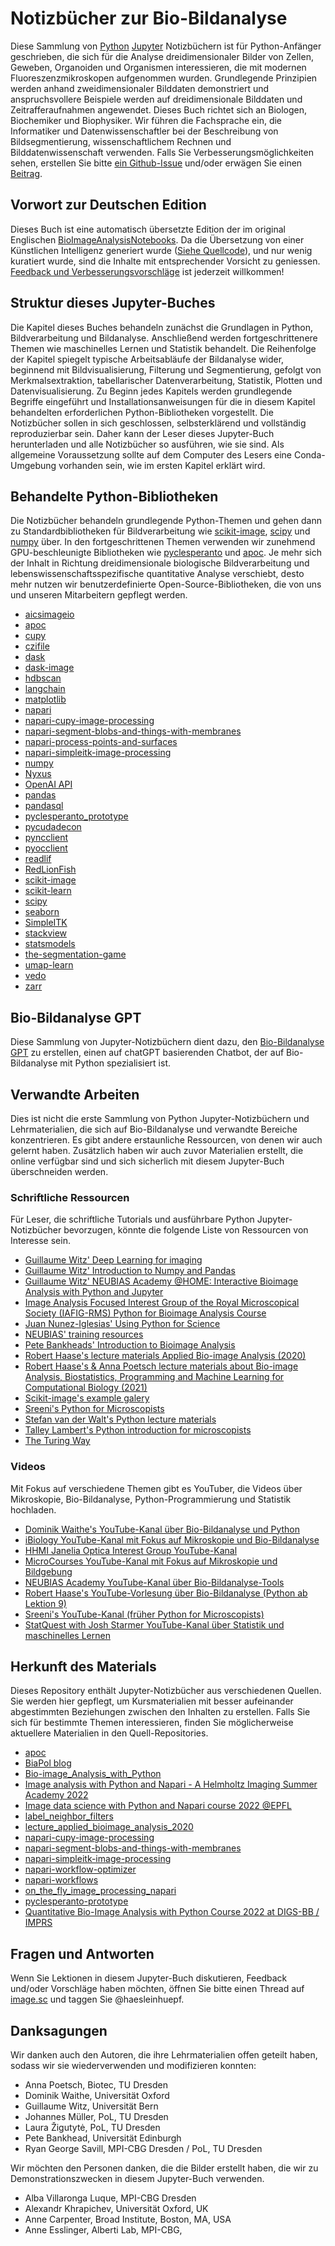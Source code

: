 # Notizbücher zur Bio-Bildanalyse

Diese Sammlung von [Python](https://www.python.org/)
[Jupyter](https://jupyter.org/) Notizbüchern ist für Python-Anfänger geschrieben, die sich für die
Analyse dreidimensionaler Bilder von Zellen, Geweben, Organoiden und Organismen interessieren, die mit modernen Fluoreszenzmikroskopen aufgenommen wurden.
Grundlegende Prinzipien werden anhand zweidimensionaler Bilddaten demonstriert und anspruchsvollere Beispiele werden auf dreidimensionale Bilddaten und Zeitrafferaufnahmen angewendet.
Dieses Buch richtet sich an Biologen, Biochemiker und Biophysiker.
Wir führen die Fachsprache ein, die Informatiker und Datenwissenschaftler bei der Beschreibung von Bildsegmentierung, wissenschaftlichem Rechnen und Bilddatenwissenschaft verwenden.
Falls Sie Verbesserungsmöglichkeiten sehen, erstellen Sie bitte [ein Github-Issue](https://github.com/haesleinhuepf/BioImageAnalysisNotebooks/issues) und/oder erwägen Sie einen [Beitrag](https://github.com/haesleinhuepf/BioImageAnalysisNotebooks/blob/main/CONTRIBUTING.md).

## Vorwort zur Deutschen Edition

Dieses Buch ist eine automatisch übersetzte Edition der im original Englischen [BioImageAnalysisNotebooks](https://haesleinhuepf.github.io/BioImageAnalysisNotebooks). Da die Übersetzung von einer Künstlichen Intelligenz generiert wurde ([Siehe Quellcode](https://github.com/generated-books/bio-bildanalyse-notebooks/blob/main/generator.ipynb)), und nur wenig kuratiert wurde, sind die Inhalte mit entsprechender Vorsicht zu geniessen. [Feedback und Verbesserungsvorschläge](https://github.com/generated-books/bio-bildanalyse-notebooks/issues) ist jederzeit willkommen!

## Struktur dieses Jupyter-Buches

Die Kapitel dieses Buches behandeln zunächst die Grundlagen in Python, Bildverarbeitung und Bildanalyse.
Anschließend werden fortgeschrittenere Themen wie maschinelles Lernen und Statistik behandelt.
Die Reihenfolge der Kapitel spiegelt typische Arbeitsabläufe der Bildanalyse wider, beginnend mit Bildvisualisierung, Filterung und Segmentierung, gefolgt von Merkmalsextraktion, tabellarischer Datenverarbeitung, Statistik, Plotten und Datenvisualisierung.
Zu Beginn jedes Kapitels werden grundlegende Begriffe eingeführt und Installationsanweisungen für die in diesem Kapitel behandelten erforderlichen Python-Bibliotheken vorgestellt.
Die Notizbücher sollen in sich geschlossen, selbsterklärend und vollständig reproduzierbar sein.
Daher kann der Leser dieses Jupyter-Buch herunterladen und alle Notizbücher so ausführen, wie sie sind.
Als allgemeine Voraussetzung sollte auf dem Computer des Lesers eine Conda-Umgebung vorhanden sein, wie im ersten Kapitel erklärt wird.

## Behandelte Python-Bibliotheken

Die Notizbücher behandeln grundlegende Python-Themen und gehen dann zu Standardbibliotheken für Bildverarbeitung wie
[scikit-image](http://scikit-image.org/), [scipy](https://scipy.org) und [numpy](https://numpy.org/) über.
In den fortgeschrittenen Themen verwenden wir zunehmend GPU-beschleunigte Bibliotheken wie
[pyclesperanto](https://github.com/clEsperanto/pyclesperanto_prototype) und [apoc](https://github.com/haesleinhuepf/apoc).
Je mehr sich der Inhalt in Richtung dreidimensionale biologische Bildverarbeitung und lebenswissenschaftsspezifische quantitative Analyse verschiebt,
desto mehr nutzen wir benutzerdefinierte Open-Source-Bibliotheken, die von uns und unseren Mitarbeitern gepflegt werden.

* [aicsimageio](https://github.com/AllenCellModeling/aicsimageio)
* [apoc](https://github.com/haesleinhuepf/apoc)
* [cupy](https://cupy.dev/)
* [czifile](https://pypi.org/project/czifile/)
* [dask](https://dask.org/)
* [dask-image](http://image.dask.org/en/latest/)
* [hdbscan](https://hdbscan.readthedocs.io/en/latest/how_hdbscan_works.html)
* [langchain](https://python.langchain.com/en/latest/index.html)
* [matplotlib](https://matplotlib.org/)
* [napari](https://napari.org/)
* [napari-cupy-image-processing](https://github.com/haesleinhuepf/napari-cupy-image-processing)
* [napari-segment-blobs-and-things-with-membranes](https://github.com/haesleinhuepf/napari-segment-blobs-and-things-with-membranes)
* [napari-process-points-and-surfaces](https://github.com/haesleinhuepf/napari-process-points-and-surfaces)
* [napari-simpleitk-image-processing](https://github.com/haesleinhuepf/napari-simpleitk-image-processing)
* [numpy](https://numpy.org/)
* [Nyxus](https://nyxus.readthedocs.io/en/latest/)
* [OpenAI API](https://openai.com/blog/openai-api)
* [pandas](https://pandas.pydata.org/)
* [pandasql](https://github.com/yhat/pandasql/)
* [pyclesperanto_prototype](https://github.com/clEsperanto/pyclesperanto_prototype)
* [pycudadecon](https://github.com/tlambert03/pycudadecon)
* [pyncclient](https://github.com/pragmaticindustries/pyncclient)
* [pyocclient](https://github.com/owncloud/pyocclient)
* [readlif](https://github.com/nimne/readlif)
* [RedLionFish](https://github.com/rosalindfranklininstitute/RedLionfish/)
* [scikit-image](http://scikit-image.org/)
* [scikit-learn](https://scikit-learn.org)
* [scipy](https://scipy.org/)
* [seaborn](https://seaborn.pydata.org/)
* [SimpleITK](https://simpleitk.readthedocs.io/en/master/)
* [stackview](https://github.com/haesleinhuepf/stackview)
* [statsmodels](https://www.statsmodels.org/stable/index.html)
* [the-segmentation-game](https://github.com/haesleinhuepf/the-segmentation-game)
* [umap-learn](https://umap-learn.readthedocs.io/en/latest/)
* [vedo](https://vedo.embl.es/)
* [zarr](https://zarr.readthedocs.io/en/stable/)

## Bio-Bildanalyse GPT

Diese Sammlung von Jupyter-Notizbüchern dient dazu, den [Bio-Bildanalyse GPT](https://chat.openai.com/g/g-psAohb1OY-bio-image-analysis) zu erstellen, einen auf chatGPT basierenden Chatbot, der auf Bio-Bildanalyse mit Python spezialisiert ist.

## Verwandte Arbeiten

Dies ist nicht die erste Sammlung von Python Jupyter-Notizbüchern und Lehrmaterialien, die sich auf Bio-Bildanalyse und verwandte Bereiche konzentrieren. Es gibt andere erstaunliche Ressourcen, von denen wir auch gelernt haben. Zusätzlich haben wir auch zuvor Materialien erstellt, die online verfügbar sind und sich sicherlich mit diesem Jupyter-Buch überschneiden werden.

### Schriftliche Ressourcen

Für Leser, die schriftliche Tutorials und ausführbare Python Jupyter-Notizbücher bevorzugen, könnte die folgende Liste von Ressourcen von Interesse sein.

* [Guillaume Witz' Deep Learning for imaging](https://github.com/guiwitz/DLImaging)
* [Guillaume Witz' Introduction to Numpy and Pandas](https://github.com/guiwitz/NumpyPandas_course)
* [Guillaume Witz' NEUBIAS Academy @HOME: Interactive Bioimage Analysis with Python and Jupyter](https://github.com/guiwitz/neubias_academy_biapy)
* [Image Analysis Focused Interest Group of the Royal Microscopical Society (IAFIG-RMS) Python for Bioimage Analysis Course](https://github.com/IAFIG-RMS/Python-for-Bioimage-Analysis)
* [Juan Nunez-Iglesias' Using Python for Science](https://github.com/jni/using-python-for-science)
* [NEUBIAS' training resources](https://neubias.github.io/training-resources/) 
* [Pete Bankheads' Introduction to Bioimage Analysis](https://bioimagebook.github.io/) 
* [Robert Haase's lecture materials Applied Bio-image Analysis (2020)](https://git.mpi-cbg.de/rhaase/lecture_applied_bioimage_analysis_2020)
* [Robert Haase's & Anna Poetsch lecture materials about Bio-image Analysis, Biostatistics, Programming and Machine Learning for Computational Biology (2021)](https://github.com/BiAPoL/Bio-image_Analysis_with_Python)
* [Scikit-image's example galery](https://scikit-image.org/docs/stable/auto_examples/index.html)
* [Sreeni's Python for Microscopists](https://github.com/bnsreenu/python_for_microscopists)
* [Stefan van der Walt's Python lecture materials](https://github.com/stefanv/teaching)
* [Talley Lambert's Python introduction for microscopists](https://github.com/tlambert03/hms_pyintro2)
* [The Turing Way](https://the-turing-way.netlify.app/)

### Videos
Mit Fokus auf verschiedene Themen gibt es YouTuber, die Videos über Mikroskopie, Bio-Bildanalyse, Python-Programmierung und Statistik hochladen.

* [Dominik Waithe's YouTube-Kanal über Bio-Bildanalyse und Python](https://www.youtube.com/user/odlogo)
* [iBiology YouTube-Kanal mit Fokus auf Mikroskopie und Bio-Bildanalyse](https://www.youtube.com/c/ibiology)
* [HHMI Janelia Optica Interest Group YouTube-Kanal](https://www.youtube.com/watch?v=stiM1v0oY9c&list=PLqwpOkZ9dxzKUjBx3dyaqjv6igKhGvAOG)
* [MicroCourses YouTube-Kanal mit Fokus auf Mikroskopie und Bildgebung](https://www.youtube.com/c/Microcourses/about)
* [NEUBIAS Academy YouTube-Kanal über Bio-Bildanalyse-Tools](https://youtube.com/neubias)
* [Robert Haase's YouTube-Vorlesung über Bio-Bildanalyse (Python ab Lektion 9)](https://www.youtube.com/playlist?list=PL5ESQNfM5lc7SAMstEu082ivW4BDMvd0U)
* [Sreeni's YouTube-Kanal (früher Python for Microscopists)](https://www.youtube.com/channel/UC34rW-HtPJulxr5wp2Xa04w)
* [StatQuest with Josh Starmer YouTube-Kanal über Statistik und maschinelles Lernen](https://www.youtube.com/channel/UCtYLUTtgS3k1Fg4y5tAhLbw)

## Herkunft des Materials

Dieses Repository enthält Jupyter-Notizbücher aus verschiedenen Quellen.
Sie werden hier gepflegt, um Kursmaterialien mit besser aufeinander abgestimmten Beziehungen zwischen den Inhalten zu erstellen.
Falls Sie sich für bestimmte Themen interessieren, finden Sie möglicherweise aktuellere Materialien in den Quell-Repositories.

* [apoc](https://github.com/haesleinhuepf/apoc)
* [BiaPol blog](https://github.com/biapol/blog)
* [Bio-image_Analysis_with_Python](https://github.com/BiAPoL/Bio-image_Analysis_with_Python)
* [Image analysis with Python and Napari - A Helmholtz Imaging Summer Academy 2022](https://github.com/BiAPoL/HIP_Introduction_to_Napari_and_image_processing_with_Python_2022)
* [Image data science with Python and Napari course 2022 @EPFL](https://github.com/BiAPoL/Image-data-science-with-Python-and-Napari-EPFL2022)
* [label_neighbor_filters](https://github.com/haesleinhuepf/label_neighbor_filters)
* [lecture_applied_bioimage_analysis_2020](https://git.mpi-cbg.de/rhaase/lecture_applied_bioimage_analysis_2020)
* [napari-cupy-image-processing](https://github.com/haesleinhuepf/napari-cupy-image-processing)
* [napari-segment-blobs-and-things-with-membranes](https://github.com/haesleinhuepf/napari-segment-blobs-and-things-with-membranes)
* [napari-simpleitk-image-processing](https://github.com/haesleinhuepf/napari-simpleitk-image-processing)
* [napari-workflow-optimizer](https://github.com/haesleinhuepf/napari-workflow-optimizer)
* [napari-workflows](https://github.com/haesleinhuepf/napari-workflows)
* [on_the_fly_image_processing_napari](https://github.com/BiAPoL/on_the_fly_image_processing_napari)
* [pyclesperanto-prototype](https://github.com/clesperanto/pyclesperanto_prototype/)
* [Quantitative Bio-Image Analysis with Python Course 2022 at DIGS-BB / IMPRS](https://github.com/BiAPoL/Quantitative_Bio_Image_Analysis_with_Python_2022)

## Fragen und Antworten

Wenn Sie Lektionen in diesem Jupyter-Buch diskutieren, Feedback und/oder Vorschläge haben möchten, öffnen Sie bitte einen Thread auf [image.sc](https://image.sc/) und taggen Sie @haesleinhuepf.

## Danksagungen

Wir danken auch den Autoren, die ihre Lehrmaterialien offen geteilt haben, sodass wir sie wiederverwenden und modifizieren konnten:
* Anna Poetsch, Biotec, TU Dresden
* Dominik Waithe, Universität Oxford
* Guillaume Witz, Universität Bern
* Johannes Müller, PoL, TU Dresden
* Laura Žigutytė, PoL, TU Dresden
* Pete Bankhead, Universität Edinburgh
* Ryan George Savill, MPI-CBG Dresden / PoL, TU Dresden

Wir möchten den Personen danken, die die Bilder erstellt haben, die wir zu Demonstrationszwecken in diesem Jupyter-Buch verwenden.
* Alba Villaronga Luque, MPI-CBG Dresden
* Alexandr Khrapichev, Universität Oxford, UK
* Anne Carpenter, Broad Institute, Boston, MA, USA
* Anne Esslinger, Alberti Lab, MPI-CBG,